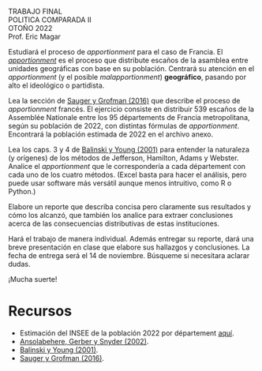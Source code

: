 TRABAJO FINAL  
POLITICA COMPARADA II  
OTOÑO 2022  
Prof. Eric Magar  

Estudiará el proceso de *apportionment* para el caso de Francia. El [*apportionment*](https://ballotpedia.org/Apportionment) es el proceso que distribute escaños de la asamblea entre unidades geográficas con base en su población. Centrará su atención en el *apportionment* (y el posible *malapportionment*) **geográfico**, pasando por alto el ideológico o partidista.  

Lea la sección de [Sauger y Grofman (2016)](https://github.com/emagar/paper-mirror/blob/master/lit/sauger-grofman-Partisan-bias-france2016es.pdf) que describe el proceso de *apportionment* francés. El ejercicio consiste en distribuir 539 escaños de la Assemblée Nationale entre los 95 départements de Francia metropolitana, según su población de 2022, con distintas fórmulas de *apportionment*. Encontrará la población estimada de 2022 en el archivo anexo.  

Lea los caps. 3 y 4 de [Balinski y Young (2001)](https://github.com/emagar/paper-mirror/blob/master/lit/balinski-young-Fair-representation2001book.pdf) para entender la naturaleza (y orígenes) de los métodos de Jefferson, Hamilton, Adams y Webster. Analice el *apportionment* que le correspondería a cada département con cada uno de los cuatro métodos. (Excel basta para hacer el análisis, pero puede usar software más versátil aunque menos intruitivo, como R o Python.)  

Elabore un reporte que describa concisa pero claramente sus resultados y cómo los alcanzó, que también los analice para extraer conclusiones acerca de las consecuencias distributivas de estas instituciones.  

Hará el trabajo de manera individual. Además entregar su reporte, dará una breve presentación en clase que elabore sus hallazgos y conclusiones. La fecha de entrega será el 14 de noviembre. Búsqueme si necesitara aclarar dudas.  

¡Mucha suerte!  


# Recursos

-   Estimación del INSEE de la población 2022 por département [aquí](https://github.com/emagar/pc2/blob/master/exams/malap-france/pop-fr.csv).
-   [Ansolabehere, Gerber y Snyder (2002)](https://github.com/emagar/paper-mirror/blob/master/lit/ansolabehere.gerber.snyderCourtRedistricting2002apsr.pdf).
-   [Balinski y Young (2001)](https://github.com/emagar/paper-mirror/blob/master/lit/balinski-young-Fair-representation2001book.pdf).
-   [Sauger y Grofman (2016)](https://github.com/emagar/paper-mirror/blob/master/lit/sauger-grofman-Partisan-bias-france2016es.pdf).
